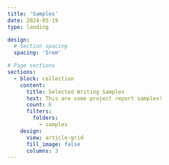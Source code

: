 ```yaml
---
title: 'Samples'
date: 2024-05-19
type: landing

design:
  # Section spacing
  spacing: '5rem'

# Page sections
sections:
  - block: collection
    content:
      title: Selected Writing Samples
      text: This are some project report samples!
      count: 6
      filters:
        folders:
          - samples
    design:
      view: article-grid
      fill_image: false
      columns: 3
---
```

